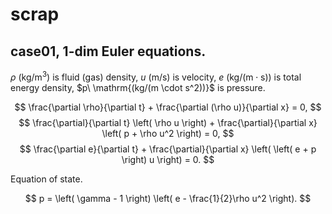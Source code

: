 # scrap

## case01, 1-dim Euler equations.

$\rho\ \mathrm{(kg/m^3)}$ is fluid (gas) density, $u\ \mathrm{(m/s)}$ is velocity, $e\ \mathrm{(kg/(m \cdot s))}$ is total energy density, $p\ \mathrm{(kg/(m \cdot s^2))}\$ is pressure.

$$
\frac{\partial \rho}{\partial t} + \frac{\partial (\rho u)}{\partial x} = 0,
$$
$$
\frac{\partial}{\partial t} \left( \rho u \right) + \frac{\partial}{\partial x} \left( p + \rho u^2 \right) = 0,
$$
$$
\frac{\partial e}{\partial t} + \frac{\partial}{\partial x} \left( \left( e + p \right) u \right) = 0.
$$

Equation of state.

$$
p = \left( \gamma - 1 \right) \left( e - \frac{1}{2}\rho u^2 \right).
$$
